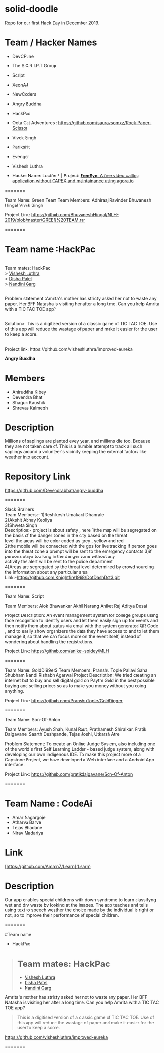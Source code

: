 # solid-doodle
Repo for our first Hack Day in December 2019.

# Team / Hacker Names

 * DevCPune
 
 
 * The S.C.R.I.P.T Group
 
 
 * Script
 
 
 * XeonAJ
 
 
 * NewCoders
 
 
 * Angry Buddha
 
 
 * HackPac
 
 
 * Octa Cat Adventures : https://github.com/sauravsomxz/Rock-Paper-Scissor
 
 
 * Vivek Singh
 
 
 * Parikshit
 
 
 * Evenger


 * Vishesh Luthra


 * Hacker Name: Lucifer †  |  Project: [**FreeEye**: A free video calling application without CAPEX and maintainance using agora.io](https://github.com/amannirala13/FreeEye)
 
=======
 
 Team Name: Green Team
  Team Members:
          Adhiraaj Ravinder
          Bhuvanesh Hingal
          Vivek Singh
   
 Project Link: https://github.com/BhuvaneshHingal/MLH-2019/blob/master/GREEN%20TEAM.rar

=======

# Team name :HackPac
<br />Team mates: HackPac
<br />> [Vishesh Luthra](http://guthub.com/visheshluthra)
<br />> [Disha Patel](http://guthub.com/disha110)
<br />> [Nandini Garg](http://guthub.com/nandinigarg21)

<br /> Problem statement :Amrita's mother has stricty asked her not to waste any paper. Her BFF Natasha is visiting her after a long time. Can you help Amrita with a TIC TAC TOE app?

<br /> Solution> This is a digitised version of a classic game of TIC TAC TOE. Use of this app will reduce the wastage of paper and make it easier for the user to keep a score.

<br />Project link: https://github.com/visheshluthra/improved-eureka

**Angry Buddha**
 
# Members
 
 * Aniruddha Kibey
 * Devendra Bhat
 * Shagun Kaushik
 * Shreyas Kalmegh

# Description
Millions of saplings are planted evey year, and millions die too. Because they are not taken care of. 
This is a humble attempt to track all such saplings around a volunteer's vicinity keeping the external factors like weather into account.

# Repository Link
https://github.com/Devendrabhat/angry-buddha

=======

Slack Brainers  
    Team Members:-   1)Reshikesh Umakant Dhanrale  
                   2)Akshit Abhay Keoliya  
                   3)Shweta Singh  
    Description:- project is about safety , here 1)the map will be segregated on the basis of the danger zones in the city based on the threat    
    level the areas will be color coded as grey , yellow and red   
    2)the mobile will be connected with the gps for live tracking if person 
    goes into the threat zone a prompt will be sent to the emergency contacts 
    3)if persons stays too long in the danger zone without any   
    activity the alert will be sent to the police department  
    4)Areas are segregated by the threat level determined by crowd sourcing the information about any particular area   
   Link:-https://github.com/Knightfire1998/DotDashDot3.git  
   
=======

Team Name: Script

Team Members:
            Alok Bhawankar
            Akhil Narang
            Aniket Raj
            Aditya Desai

  Project Description:
             An event management system for college groups using face recognition to identify users and let them easily sign up for events and then notify them about status via email with the system generated QR Code , and to easily show organizers the data they have access to and to let them manage it, so that we can focus more on the event itself, instead of wondering about handling the registrations.

  Project Link:
		          https://github.com/aniket-spidey/MLH

=======

Team Name: GoldDi99er$
 Team Members: 
            Pranshu Tople
            Pallavi Saha
            Shubham Nandi
            Rishabh Agarwal
 Project Description:
             We tried creating an internet bot to buy and sell digital gold on Paytm Gold in the best possible buying and selling prices so as to make you money without you doing anything. 
             
Project Link:
		          https://github.com/PranshuTople/GoldDigger
              
=======

Team Name: Son-Of-Anton

 Team Members: Ayush Shah, Kunal Raut, Prathamesh Shiralkar, Pratik Daigavane, Saarth Deshpande, Tejas Joshi, Utkarsh Atre
 
 Problem Statement: To create an Online Judge System, also including one of the world's first Self Learning Ladder - based judge system, along with developing our own indigenous IDE. To make this project more of a Capstone Project, we have developed a Web interface and a Android App interface.
 
 Project Link: https://github.com/pratikdaigavane/Son-Of-Anton
 
=======

 # Team Name :  CodeAi
  * Amar Nagargoje
  * Atharva Barve
  * Tejas Bhadane
  * Nirav Madariya
  
 # Link 
 
 [https://github.com/Amarn7/Learn](Learn)

# Description
 
 Our app enables special childrens with down syndrome to learn classifyng wet and dry waste by looking at the images. The app teaches and tells using text to speech weather the choice made by the individual is right or not, so to improve their performance of special children.

=======

#Team name
* HackPac
> # Team mates: HackPac
> * [Vishesh Luthra](http://guthub.com/visheshluthra)
> * [Disha Patel](http://guthub.com/disha110)
> * [Nandini Garg](http://guthub.com/nandinigarg21)

Amrita's mother has stricty asked her not to waste any paper. Her BFF Natasha is visiting her after a long time. Can you help Amrita with a TIC TAC TOE app?

> This is a digitised version of a classic game of TIC TAC TOE. Use of this app will reduce the wastage of paper and make it easier for the user to keep a score.

https://github.com/visheshluthra/improved-eureka

=======
